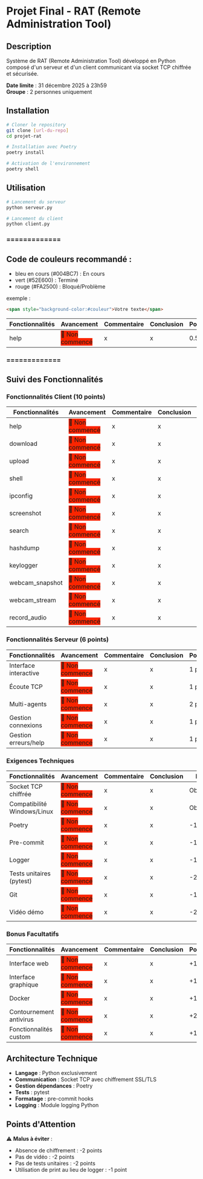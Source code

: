 # Projet Final - RAT (Remote Administration Tool)

## Description
Système de RAT (Remote Administration Tool) développé en Python composé d'un serveur et d'un client communicant via socket TCP chiffrée et sécurisée.

**Date limite** : 31 décembre 2025 à 23h59  
**Groupe** : 2 personnes uniquement

## Installation
```bash
# Cloner le repository
git clone [url-du-repo]
cd projet-rat

# Installation avec Poetry
poetry install

# Activation de l'environnement
poetry shell
```

## Utilisation
```bash
# Lancement du serveur
python serveur.py

# Lancement du client
python client.py
```
### =============
## Code de couleurs recommandé :

- bleu en cours (#004BC7) : En cours
- vert (#52E600) : Terminé
- rouge (#FA2500) : Bloqué/Problème

exemple :

```md
<span style="background-color:#couleur">Votre texte</span>
```

| Fonctionnalités | Avancement | Commentaire | Conclusion | Points | Attribution |
|----------------|------------|-------------|------------|------------|------------|
| help | <span style="background-color:#FA2500">🔴 Non commencé</span> | x | x | 0.5 pt | Nagib |

### =============

## Suivi des Fonctionnalités

### Fonctionnalités Client (10 points)

| Fonctionnalités | Avancement | Commentaire | Conclusion | Points | Attribution |
|----------------|------------|-------------|------------|------------|------------|
| help | <span style="background-color:#FA2500">🔴 Non commencé</span> | x | x | 0.5 pt | |
| download | <span style="background-color:#FA2500">🔴 Non commencé</span> | x | x | 1 pt | |
| upload | <span style="background-color:#FA2500">🔴 Non commencé</span> | x | x | 1 pt | |
| shell | <span style="background-color:#FA2500">🔴 Non commencé</span> | x | x | 0.5 pt | |
| ipconfig | <span style="background-color:#FA2500">🔴 Non commencé</span> | x | x | 0.5 pt | |
| screenshot | <span style="background-color:#FA2500">🔴 Non commencé</span> | x | x | 1 pt | |
| search | <span style="background-color:#FA2500">🔴 Non commencé</span> | x | x | 0.5 pt | |
| hashdump | <span style="background-color:#FA2500">🔴 Non commencé</span> | x | x | 1 pt | |
| keylogger | <span style="background-color:#FA2500">🔴 Non commencé</span> | x | x | 1 pt | |
| webcam_snapshot | <span style="background-color:#FA2500">🔴 Non commencé</span> | x | x | 1 pt | |
| webcam_stream | <span style="background-color:#FA2500">🔴 Non commencé</span> | x | x | 1 pt | |
| record_audio | <span style="background-color:#FA2500">🔴 Non commencé</span> | x | x | 1 pt | |

### Fonctionnalités Serveur (6 points)

| Fonctionnalités | Avancement | Commentaire | Conclusion | Points | Attribution |
|----------------|------------|-------------|------------|------------|------------|
| Interface interactive | <span style="background-color:#FA2500">🔴 Non commencé</span> | x | x | 1 pt | |
| Écoute TCP | <span style="background-color:#FA2500">🔴 Non commencé</span> | x | x | 1 pt | |
| Multi-agents | <span style="background-color:#FA2500">🔴 Non commencé</span> | x | x | 2 pts | |
| Gestion connexions | <span style="background-color:#FA2500">🔴 Non commencé</span> | x | x | 1 pt | |
| Gestion erreurs/help | <span style="background-color:#FA2500">🔴 Non commencé</span> | x | x | 1 pt | |

### Exigences Techniques

| Fonctionnalités | Avancement | Commentaire | Conclusion | Points | Attribution |
|----------------|------------|-------------|------------|------------|------------|
| Socket TCP chiffrée | <span style="background-color:#FA2500">🔴 Non commencé</span> | x | x | Obligatoire | |
| Compatibilité Windows/Linux | <span style="background-color:#FA2500">🔴 Non commencé</span> | x | x | Obligatoire | |
| Poetry | <span style="background-color:#FA2500">🔴 Non commencé</span> | x | x | -1 pt | |
| Pre-commit | <span style="background-color:#FA2500">🔴 Non commencé</span> | x | x | -1 pt | |
| Logger | <span style="background-color:#FA2500">🔴 Non commencé</span> | x | x | -1 pt | |
| Tests unitaires (pytest) | <span style="background-color:#FA2500">🔴 Non commencé</span> | x | x | -2 pts | |
| Git | <span style="background-color:#FA2500">🔴 Non commencé</span> | x | x | -1 pt | |
| Vidéo démo | <span style="background-color:#FA2500">🔴 Non commencé</span> | x | x | -2 pts | |

### Bonus Facultatifs

| Fonctionnalités | Avancement | Commentaire | Conclusion | Points | Attribution |
|----------------|------------|-------------|------------|------------|------------|
| Interface web | <span style="background-color:#FA2500">🔴 Non commencé</span> | x | x | +1 pt | |
| Interface graphique | <span style="background-color:#FA2500">🔴 Non commencé</span> | x | x | +1 pt | |
| Docker | <span style="background-color:#FA2500">🔴 Non commencé</span> | x | x | +1 pt | |
| Contournement antivirus | <span style="background-color:#FA2500">🔴 Non commencé</span> | x | x | +2 pts | |
| Fonctionnalités custom | <span style="background-color:#FA2500">🔴 Non commencé</span> | x | x | +1 pt | |

## Architecture Technique
- **Langage** : Python exclusivement
- **Communication** : Socket TCP avec chiffrement SSL/TLS
- **Gestion dépendances** : Poetry
- **Tests** : pytest
- **Formatage** : pre-commit hooks
- **Logging** : Module logging Python

## Points d'Attention
⚠️ **Malus à éviter** :
- Absence de chiffrement : -2 points
- Pas de vidéo : -2 points  
- Pas de tests unitaires : -2 points
- Utilisation de print au lieu de logger : -1 point
